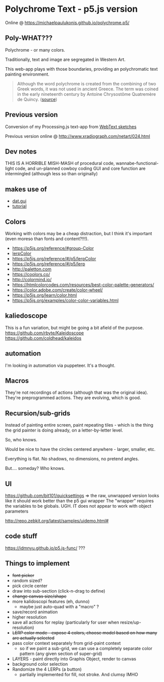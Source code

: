# Polychrome Text - p5.js version
Online @ https://michaelpaulukonis.github.io/polychrome.p5/

## Poly-WHAT???
Polychrome - or many colors.

Traditionally, text and image are segregated in Western Art.

This web-app plays with those boundaries, providing an polychromatic text painting environment.

> Although the word polychrome is created from the combining of two Greek words, it was not used in ancient Greece. The term was coined in the early nineteenth century by Antoine Chrysostôme Quatremère de Quincy. ([source](https://en.wikipedia.org/wiki/Ancient_Greek_art#Polychromy))


## Previous version
Conversion of my Processing.js text-app from [WebText sketches](https://github.com/MichaelPaulukonis/WebText)

Previous version online @ http://www.xradiograph.com/netart/024.html

## Dev notes
THIS IS A HORRIBLE MISH-MASH of procedural code, wannabe-functional-light code, and un-planned cowboy coding
GUI and core function are intermingled (although less so than originally)

## makes use of
 - [dat.gui](https://github.com/dataarts/dat.gui)
  - [tutorial](http://workshop.chromeexperiments.com/examples/gui/#1--Basic-Usage)

## Colors
Working with colors may be a cheap distraction, but I think it's important (even moreso than fonts and content?!!!).

 - https://p5js.org/reference/#group-Color
 - [lerpColor](https://p5js.org/examples/color-linear-gradient.html)
  - https://p5js.org/reference/#/p5/lerpColor
  - https://p5js.org/reference/#/p5/lerp
 - http://paletton.com
 - https://coolors.co/
 - http://colormind.io/
 - https://htmlcolorcodes.com/resources/best-color-palette-generators/
 - https://color.adobe.com/create/color-wheel/
 - https://p5js.org/learn/color.html
 - https://p5js.org/examples/color-color-variables.html


## kaliedoscope
This is a fun variation, but might be going a bit afield of the purpose.
https://github.com/rbyte/Kaleidoscope
https://github.com/coldhead/kaleidos

## automation
I'm looking in automation via puppeteer.
It's a thought.

## Macros
They're not recordings of actions (although that was the original idea). They're preprogrammed actions.
They are evolving, which is good.

## Recursion/sub-grids
Instead of painting entire screen, paint repeating tiles - which is the thing the grid painter is doing already, on a letter-by-letter level.

So, who knows.

Would be nice to have the circles centered anywhere - larger, smaller, etc.

Everything is flat. No shadows, no dimensions, no pretend angles.

But.... someday? Who knows.

## UI
https://github.com/bit101/quicksettings => the raw, unwrapped version looks like it should work better than the p5 gui wrapper
The "wrapper" requires the variables to be globals. UGH.
IT does not appear to work with object parameters

http://repo.zebkit.org/latest/samples/uidemo.html#

## code stuff
https://idmnyu.github.io/p5.js-func/ ???

## Things to implement
 - ~~font picker~~
 - random sized?
 - pick circle center
 - draw into sub-section (click-n-drag to define)
 - ~~change canvas size/shape~~
 - more kalidoscopi features (eh, dunno)
   - maybe just auto-quad with a "macro" ?
 - save/record animation
 - higher resolution
 - save all actions for replay (particularly for user when resize/up-resolution)
 - ~~LERP color mode - expose 4 colors, choose model based on how many are actually selected~~
 - pass color context separately from grid-paint context
   - so if we paint a sub-grid, we can use a completely separate color pattern (any given section of super-grid)
 - LAYERS - paint directly into Graphis Object, render to canvas
 - background color selection
 - Randomize the 4 LERPs (a button)
   - partially implemented for fill, not stroke. And clumsy IMHO
